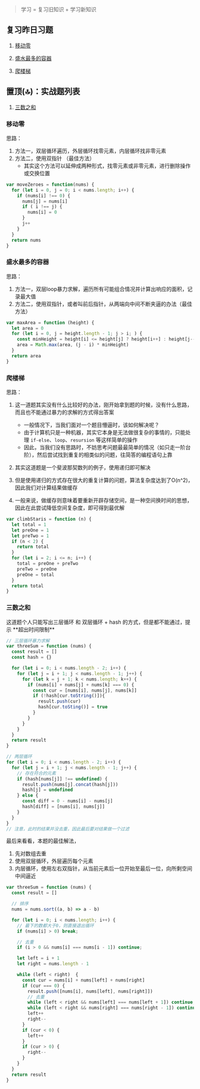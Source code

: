 > 学习 = 复习旧知识 + 学习新知识

## 复习昨日习题
1. [移动零](#1)

2. [盛水最多的容器](#2)

3. [爬楼梯](#3)

## 置顶(🔝)：实战题列表
1. [三数之和](#4)


<h3 id="1">移动零</h3>
思路：

1. 方法一，双层循环遍历，外层循环找零元素，内层循环找非零元素
2. 方法二，使用双指针 （最佳方法）
    * 其实这个方法可以延伸成两种形式，找零元素或非零元素，进行删除操作或交换位置

```js
var moveZeroes = function(nums) {
  for (let i = 0, j = 0; i < nums.length; i++) {
    if (nums[i] !== 0) {
      nums[j] = nums[i]
      if ( i !== j) {
        nums[i] = 0
      }
      j++
    }
  }
  return nums
}
```

<h3 id="2">盛水最多的容器</h3>
思路：

1. 方法一，双层loop暴力求解，遍历所有可能组合情况并计算出响应的面积，记录最大值
2. 方法二，使用双指针，或者叫前后指针，从两端向中间不断夹逼的办法（最佳方法）

```js
var maxArea = function (height) {
  let area = 0
  for (let i = 0, j = height.length - 1; j > i; ) {
    const minHeight = height[i] <= height[j] ? height[i++] : height[j--]
    area = Math.max(area, (j - i) * minHeight)
  }
  return area
}
```


<h3 id="3">爬楼梯</h3>

思路：

1. 这一道题其实没有什么比较好的办法，刚开始拿到题的时候，没有什么思路，而且也不能通过暴力的求解的方式得出答案
    * 一般情况下，当我们面对一个题目懵逼时，该如何解决呢？
    * 由于计算机只是一种机器，其实它本身是无法做很复杂的事情的，只能处理 `if-else`、`loop`、`resursion` 等这样简单的操作
    * 因此，当我们没有思路时，不妨思考问题最最简单的情况（如只走一阶台阶），然后尝试找到重复的相类似的问题，往简答的编程语句上靠

2. 其实这道题是一个斐波那契数列的例子，使用递归即可解决
3. 但是使用递归的方式存在很大的重复计算的问题，算法复杂度达到了O(n^2)，因此我们对计算结果做缓存
4. 一般来说，做缓存则意味着要重新开辟存储空间，是一种空间换时间的思想，因此在此尝试降低空间复杂度，即可得到最优解

```js
var climbStaris = function (n) {
  let total = 1
  let preOne = 1
  let preTwo = 1
  if (n < 2) {
    return total
  }
  for (let i = 2; i <= n; i++) {
    total = preOne + preTwo
    preTwo = preOne
    preOne = total
  }
  return total
}
```

<h3 id="4">三数之和</h3>
这道题个人只能写出三层循环 和 双层循环 + hash 的方式，但是都不能通过，提示 **超出时间限制**

```js
// 三层循环暴力求解
var threeSum = function (nums) {
  const result = []
  const hash = {}

  for (let i = 0; i < nums.length - 2; i++) {
    for (let j = i + 1; j < nums.length - 1; j++) {
      for (let k = j + 1; k < nums.length; k++) {
        if (nums[i] + nums[j] + nums[k] === 0) {
          const cur = [nums[i], nums[j], nums[k]]
          if (!hash[cur.toString()]){
            result.push(cur)
            hash[cur.toSting()] = true
          }
        }
      }
    }
  }
  return result
}
```

```js
// 两层循环
for (let i = 0; i < nums.length - 2; i++) {
  for (let j = i + 1; j < nums.length - 1; j++) {
    // 存在符合的元素
    if (hash[nums[j]] !== undefined) {
      result.push(nums[j].concat(hash[j]))
      hash[j] = undefined
    } else {
      const diff = 0 - nums[i] - nums[j]
      hash[diff] = [nums[i], nums[j]]
    }
  }
}
// 注意，此时的结果并没去重，因此最后要对结果做一个过滤
```

最后来看看，本题的最佳解法，
1. 先对数组去重
2. 使用双层循环，外层遍历每个元素
3. 内层循环，使用左右双指针，从当前元素后一位开始至最后一位，向所剩空间中间逼近

```js
var threeSum = function (nums) {
  const result = []

  // 排序
  nums = nums.sort((a, b) => a - b)

  for (let i = 0; i < nums.length; i++) {
    // 最下的数都大于0，则直接退出循环
    if (nums[i] > 0) break;

    // 去重
    if (i > 0 && nums[i] === nums[i - 1]) continue;

    let left = i + 1
    let right = nums.length - 1

    while (left < right)  {
      const cur = nums[i] + nums[left] + nums[right]
      if (cur === 0) {
        result.push([nums[i], nums[left], nums[right]])
        // 去重
        while (left < right && nums[left] === nums[left + 1]) continue;
        while (left < right && nums[right] === nums[right - 1]) continue;
        left++
        right--
      }
      if (cur < 0) {
        left++
      }
      if (cur > 0) {
        right--
      }
    }
  }
  return result
}
```